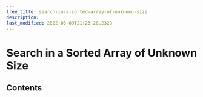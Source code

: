 ```yaml
---
tree_title: search-in-a-sorted-array-of-unknown-size
description: 
last_modified: 2022-06-09T21:23:28.2328
---
```


# Search in a Sorted Array of Unknown Size

## Contents
